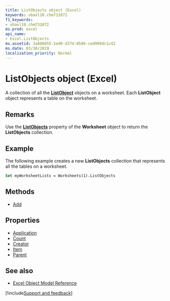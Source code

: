 ```yaml
---
title: ListObjects object (Excel)
keywords: vbaxl10.chm731072
f1_keywords:
- vbaxl10.chm731072
ms.prod: excel
api_name:
- Excel.ListObjects
ms.assetid: 3a888055-1ed0-d37d-0586-ced999dc1c42
ms.date: 03/30/2019
localization_priority: Normal
---
```



# ListObjects object (Excel)

A collection of all the **[ListObject](Excel.ListObject.md)** objects on a worksheet. Each **ListObject** object represents a table on the worksheet.


## Remarks

Use the **[ListObjects](Excel.Worksheet.ListObjects.md)** property of the **Worksheet** object to return the **ListObjects** collection.


## Example

The following example creates a new **ListObjects** collection that represents all the tables on a worksheet.

```vb
Set myWorksheetLists = Worksheets(1).ListObjects
```


## Methods

- [Add](Excel.ListObjects.Add.md)

## Properties

- [Application](Excel.ListObjects.Application.md)
- [Count](Excel.ListObjects.Count.md)
- [Creator](Excel.ListObjects.Creator.md)
- [Item](Excel.ListObjects.Item.md)
- [Parent](Excel.ListObjects.Parent.md)


## See also

- [Excel Object Model Reference](overview/Excel/object-model.md)

[!include[Support and feedback](~/includes/feedback-boilerplate.md)]
